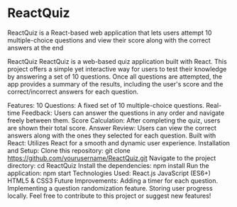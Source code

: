 # ReactQuiz
ReactQuiz is a React-based web application that lets users attempt 10 multiple-choice questions and view their score along with the correct answers at the end

ReactQuiz
ReactQuiz is a web-based quiz application built with React. This project offers a simple yet interactive way for users to test their knowledge by answering a set of 10 questions. Once all questions are attempted, the app provides a summary of the results, including the user's score and the correct/incorrect answers for each question.

Features:
10 Questions: A fixed set of 10 multiple-choice questions.
Real-time Feedback: Users can answer the questions in any order and navigate freely between them.
Score Calculation: After completing the quiz, users are shown their total score.
Answer Review: Users can view the correct answers along with the ones they selected for each question.
Built with React: Utilizes React for a smooth and dynamic user experience.
Installation and Setup:
Clone this repository:
git clone https://github.com/yourusername/ReactQuiz.git
Navigate to the project directory:
cd ReactQuiz
Install the dependencies:
npm install
Run the application:
npm start
Technologies Used:
React.js
JavaScript (ES6+)
HTML5 & CSS3
Future Improvements:
Adding a timer for each question.
Implementing a question randomization feature.
Storing user progress locally.
Feel free to contribute to this project or suggest new features!
